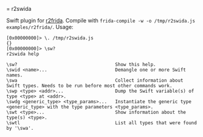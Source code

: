 = r2swida

Swift plugin for [r2frida](https://github.com/nowsecure/r2frida). Compile with
`frida-compile -w -o /tmp/r2swida.js examples/r2frida/`. Usage:

    [0x00000000]> \. /tmp/r2swida.js
    {}
    [0x00000000]> \sw?
    r2swida help

    \sw?                                    Show this help.
    \swid <name>...                         Demangle one or more Swift names.
    \swa                                    Collect information about Swift types. Needs to be run before most other commands work.
    \swp <type> <addr>...                   Dump the Swift variable(s) of type <type> at <addr>.
    \swdg <generic_type> <type_params>...   Instantiate the generic type <generic_type> with the type parameters <type_params>.
    \swt <type>...                          Show information about the type(s) <type>.
    \swtl                                   List all types that were found by '\swa'.
